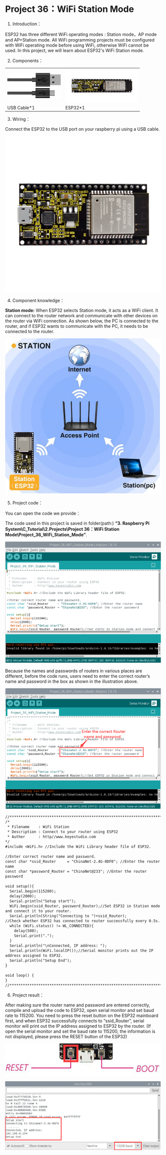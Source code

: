 # Project 36：WiFi Station Mode

1.  Introduction：

ESP32 has three different WiFi operating modes : Station mode，AP mode
and AP+Station mode. All WiFi programming projects must be configured
with WiFi operating mode before using WiFi, otherwise WiFi cannot be
used. In this project, we will learn about ESP32's WiFi Station mode.

2.  Components：

<table>
<tbody>
<tr class="odd">
<td><img src="https://raw.githubusercontent.com/keyestudio/KS5010-KS5010F-Keyestudio-ESP32-Learning-Kit-Ultimate-Edition-Raspberry-Pi/master/media/729232b0c2d2c01984808289b222890c.png" style="width:1.8125in;height:0.86458in" /></td>
<td><img src="https://raw.githubusercontent.com/keyestudio/KS5010-KS5010F-Keyestudio-ESP32-Learning-Kit-Ultimate-Edition-Raspberry-Pi/master/media/53f17b0de2d98d4714e8fe9043a346ca.jpeg" style="width:2.43681in;height:1.13472in" /></td>
</tr>
<tr class="even">
<td>USB Cable*1</td>
<td>ESP32*1</td>
</tr>
</tbody>
</table>

3.  Wiring：

Connect the ESP32 to the USB port on your raspberry pi using a USB
cable.

![](/media/53f17b0de2d98d4714e8fe9043a346ca.jpeg)

4.  Component knowledge：

**Station mode:** When ESP32 selects Station mode, it acts as a WiFi
client. It can connect to the router network and communicate with other
devices on the router via WiFi connection. As shown below, the PC is
connected to the router, and if ESP32 wants to communicate with the PC,
it needs to be connected to the router.

![](/media/f74baff97695aa2ee33a8c19370d2547.png)

5.  Project code：

You can open the code we provide：

The code used in this project is saved in folder(path:) **“3. Raspberry
Pi System\\C\_Tutorial\\2.Projects\\Project 36：WiFi Station
Mode\\Project\_36\_WiFi\_Station\_Mode”**.

![](/media/69e0d643cc89a26bb8c2e342f923d8ba.png)

Because the names and passwords of routers in various places are
different, before the code runs, users need to enter the correct
router’s name and password in the box as shown in the illustration
above.

![](/media/7254c7c3a7c0b229afae474f26f3747f.png)

    //**********************************************************************************
    /*
     * Filename    : WiFi Station
     * Description : Connect to your router using ESP32
     * Auther      : http//www.keyestudio.com
    */
    #include <WiFi.h> //Include the WiFi Library header file of ESP32.
    
    //Enter correct router name and password.
    const char *ssid_Router     = "ChinaNet-2.4G-0DF0"; //Enter the router name
    const char *password_Router = "ChinaNet@233"; //Enter the router password
    
    void setup(){
      Serial.begin(115200);
      delay(2000);
      Serial.println("Setup start");
      WiFi.begin(ssid_Router, password_Router);//Set ESP32 in Station mode and connect it to your router.
      Serial.println(String("Connecting to ")+ssid_Router);
    //Check whether ESP32 has connected to router successfully every 0.5s.  
      while (WiFi.status() != WL_CONNECTED){
        delay(500);
        Serial.print(".");
      }
      Serial.println("\nConnected, IP address: ");
      Serial.println(WiFi.localIP());//Serial monitor prints out the IP address assigned to ESP32.
      Serial.println("Setup End");
    }
     
    void loop() {
    }
    //**********************************************************************************


6.  Project result：

After making sure the router name and password are entered correctly,
compile and upload the code to ESP32, open serial monitor and set baud
rate to 115200. You need to press the reset button on the ESP32
mainboard first, and when ESP32 successfully connects to “ssid\_Router”,
serial monitor will print out the IP address assigned to ESP32 by the
router. (If open the serial monitor and set the baud rate to 115200, the
information is not displayed, please press the RESET button of the
ESP32)

![](/media/1fd21fafd84d2b529931a89d21a03d6a.png)

![](/media/e62c5b5b07ccb71623430e4ab68071ad.png)
